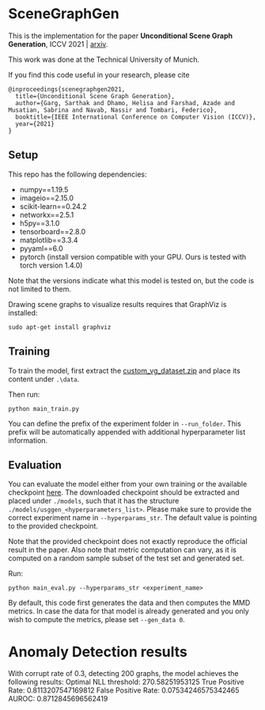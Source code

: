 # SceneGraphGen

This is the implementation for the paper **Unconditional Scene Graph Generation**, ICCV 2021 | <a href="https://arxiv.org/pdf/2108.05884.pdf">arxiv</a>.

This work was done at the Technical University of Munich.

If you find this code useful in your research, please cite
```
@inproceedings{scenegraphgen2021,
  title={Unconditional Scene Graph Generation},
  author={Garg, Sarthak and Dhamo, Helisa and Farshad, Azade and Musatian, Sabrina and Navab, Nassir and Tombari, Federico},
  booktitle={IEEE International Conference on Computer Vision (ICCV)},
  year={2021}
}
```

## Setup

This repo has the following dependencies:
- numpy==1.19.5
- imageio==2.15.0
- scikit-learn==0.24.2
- networkx==2.5.1
- h5py==3.1.0
- tensorboard==2.8.0
- matplotlib==3.3.4
- pyyaml==6.0
- pytorch (install version compatible with your GPU. Ours is tested with torch version 1.4.0)

Note that the versions indicate what this model is tested on, but the code is not limited to them.

Drawing scene graphs to visualize results requires that GraphViz is installed:
```
sudo apt-get install graphviz
```

## Training

To train the model, first extract the <a href="https://drive.google.com/file/d/184TLc2NnTKeR-W0M_-8x5R9uUqs7SEDd/view?usp=sharing">custom_vg_dataset.zip</a> and place its content under `.\data`.

Then run:
```
python main_train.py
```

You can define the prefix of the experiment folder in `--run_folder`. This prefix will be automatically appended with additional hyperparameter list information.

## Evaluation
You can evaluate the model either from your own training or the available checkpoint <a href="https://drive.google.com/file/d/1eEhSLZhwd655M99fb-TqUT2qook4DQ7D/view?usp=sharing">here</a>. The downloaded checkpoint should be extracted and placed under `./models`, such that it has the structure `./models/usggen_<hyperparameters_list>`. 
Please make sure to provide the correct experiment name in `--hyperparams_str`. The default value is pointing to the provided checkpoint.

Note that the provided checkpoint does not exactly reproduce the official result in the paper. Also note that metric computation can vary, as it is computed on a random sample subset of the test set and generated set.

Run:
```
python main_eval.py --hyperparams_str <experiment_name>
```

By default, this code first generates the data and then computes the MMD metrics. 
In case the data for that model is already generated and you only wish to compute the metrics, please set `--gen_data 0`.

# Anomaly Detection results

With corrupt rate of 0.3, detecting 200 graphs, the model achieves the following results:
Optimal NLL threshold: 270.58251953125
True Positive Rate: 0.8113207547169812
False Positive Rate: 0.07534246575342465
AUROC: 0.8712845696562419
